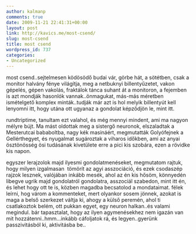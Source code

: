 ```yaml
---
author: kalmanp
comments: true
date: 2009-11-21 22:41:31+00:00
layout: post
link: http://kavics.me/most-csend/
slug: most-csend
title: most csend
wordpress_id: 737
categories:
- Uncategorized
---
```



most csend..sejtelmesen ködösödő budai vár, görbe hát, a sötétben, csak a monitor halvány fénye világítja, meg a netbuknyi billentyűzetet, vakon gépelés, gépen vakolás, fraktálok tánca suhant át a monitoron, a fejemben is azt mondják hasonlók vannak..önmagukat, más-más méretben ismételgető komplex minták..tudják már azt is hol melyik billentyút kell lenyomni itt, hogy utána ott ugyanaz a gondolat képződjön le, mint itt.






 rundtriptime, tanultam ezt valahol, és még mennyi mindent, ami ma nagyon mélyre bújt. Ma mást oldottak meg a sistergő neuronok, elszaladtak a Mesterutcai bababoltba, nagy kék masináért, megmutatták Golyófejnek a Gellérthegyet, és nyugalmat sugároztak a viharos időkben, ami az anyai ösztönösség ösi tudásának kivetülete erre a pici kis szobára, ezen a rövidke kis napon. 






egyszer lerajzolok majd ilyesmi gondolatmenéseket, megmutatom rajtuk, hogy milyen izgalmasan  tömörít az agyi asszociáció, és ezek csodaszép rajzok lesznek, valójában inkább mesék, ahol az én kis hősöm, könnyedén libegve ugrik majd gondolatról gondolatra, asszociál szabedon, mint itt én, és lehet hogy ott te is, közben magadba becsatolod a mondataimat. félek leírni, hog várom a kommenteket, mert olyankor sosem jönnek, azokat is maga a belső szerkezet váltja ki, ahogy a külső peremén, ahol ti csatlakoztok belém, ott pukkan egyet, egy neuron halkan..és valami megindul. bár tapasztalat, hogy az ilyen agymenésekhez nem igazán van mit hozzátenni..hmm...inkább cáfoljatok rá, és legyen..gyerünk passzivitásból ki, aktivitásba be..

